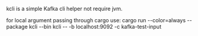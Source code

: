 kcli is a simple Kafka cli helper not require jvm.

for local argument passing through cargo use: cargo run --color=always --package kcli --bin kcli -- -b localhost:9092 -c kafka-test-input